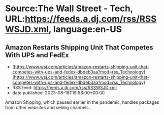 # Source:The Wall Street - Tech, URL:https://feeds.a.dj.com/rss/RSSWSJD.xml, language:en-US

## Amazon Restarts Shipping Unit That Competes With UPS and FedEx
 - [https://www.wsj.com/articles/amazon-restarts-shipping-unit-that-competes-with-ups-and-fedex-dbdeb3aa?mod=rss_Technology](https://www.wsj.com/articles/amazon-restarts-shipping-unit-that-competes-with-ups-and-fedex-dbdeb3aa?mod=rss_Technology)
 - RSS feed: https://feeds.a.dj.com/rss/RSSWSJD.xml
 - date published: 2023-08-18T19:58:00+00:00

Amazon Shipping, which paused earlier in the pandemic, handles packages from other websites and selling channels.

